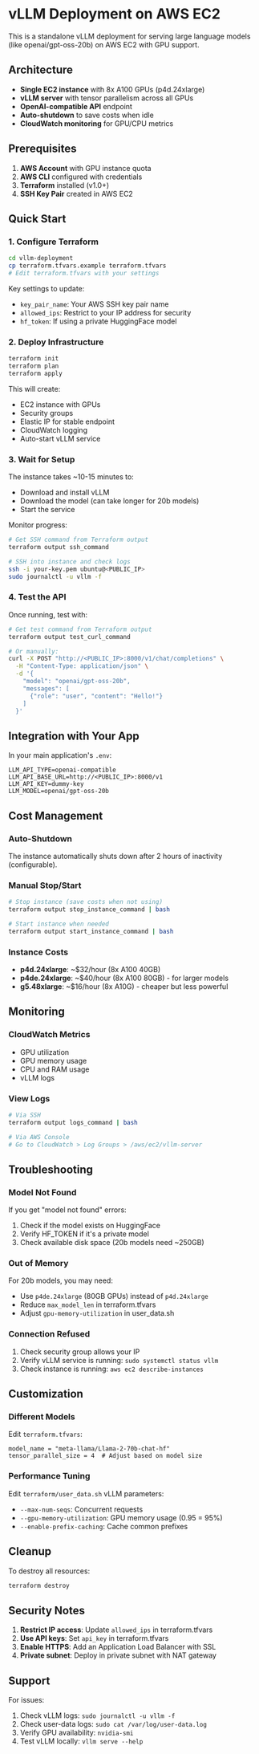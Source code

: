 # vLLM Deployment on AWS EC2

This is a standalone vLLM deployment for serving large language models (like openai/gpt-oss-20b) on AWS EC2 with GPU support.

## Architecture

- **Single EC2 instance** with 8x A100 GPUs (p4d.24xlarge)
- **vLLM server** with tensor parallelism across all GPUs
- **OpenAI-compatible API** endpoint
- **Auto-shutdown** to save costs when idle
- **CloudWatch monitoring** for GPU/CPU metrics

## Prerequisites

1. **AWS Account** with GPU instance quota
2. **AWS CLI** configured with credentials
3. **Terraform** installed (v1.0+)
4. **SSH Key Pair** created in AWS EC2

## Quick Start

### 1. Configure Terraform

```bash
cd vllm-deployment
cp terraform.tfvars.example terraform.tfvars
# Edit terraform.tfvars with your settings
```

Key settings to update:
- `key_pair_name`: Your AWS SSH key pair name
- `allowed_ips`: Restrict to your IP address for security
- `hf_token`: If using a private HuggingFace model

### 2. Deploy Infrastructure

```bash
terraform init
terraform plan
terraform apply
```

This will create:
- EC2 instance with GPUs
- Security groups
- Elastic IP for stable endpoint
- CloudWatch logging
- Auto-start vLLM service

### 3. Wait for Setup

The instance takes ~10-15 minutes to:
- Download and install vLLM
- Download the model (can take longer for 20b models)
- Start the service

Monitor progress:
```bash
# Get SSH command from Terraform output
terraform output ssh_command

# SSH into instance and check logs
ssh -i your-key.pem ubuntu@<PUBLIC_IP>
sudo journalctl -u vllm -f
```

### 4. Test the API

Once running, test with:
```bash
# Get test command from Terraform output
terraform output test_curl_command

# Or manually:
curl -X POST "http://<PUBLIC_IP>:8000/v1/chat/completions" \
  -H "Content-Type: application/json" \
  -d '{
    "model": "openai/gpt-oss-20b",
    "messages": [
      {"role": "user", "content": "Hello!"}
    ]
  }'
```

## Integration with Your App

In your main application's `.env`:
```env
LLM_API_TYPE=openai-compatible
LLM_API_BASE_URL=http://<PUBLIC_IP>:8000/v1
LLM_API_KEY=dummy-key
LLM_MODEL=openai/gpt-oss-20b
```

## Cost Management

### Auto-Shutdown
The instance automatically shuts down after 2 hours of inactivity (configurable).

### Manual Stop/Start
```bash
# Stop instance (save costs when not using)
terraform output stop_instance_command | bash

# Start instance when needed
terraform output start_instance_command | bash
```

### Instance Costs
- **p4d.24xlarge**: ~$32/hour (8x A100 40GB)
- **p4de.24xlarge**: ~$40/hour (8x A100 80GB) - for larger models
- **g5.48xlarge**: ~$16/hour (8x A10G) - cheaper but less powerful

## Monitoring

### CloudWatch Metrics
- GPU utilization
- GPU memory usage
- CPU and RAM usage
- vLLM logs

### View Logs
```bash
# Via SSH
terraform output logs_command | bash

# Via AWS Console
# Go to CloudWatch > Log Groups > /aws/ec2/vllm-server
```

## Troubleshooting

### Model Not Found
If you get "model not found" errors:
1. Check if the model exists on HuggingFace
2. Verify HF_TOKEN if it's a private model
3. Check available disk space (20b models need ~250GB)

### Out of Memory
For 20b models, you may need:
- Use `p4de.24xlarge` (80GB GPUs) instead of `p4d.24xlarge`
- Reduce `max_model_len` in terraform.tfvars
- Adjust `gpu-memory-utilization` in user_data.sh

### Connection Refused
1. Check security group allows your IP
2. Verify vLLM service is running: `sudo systemctl status vllm`
3. Check instance is running: `aws ec2 describe-instances`

## Customization

### Different Models
Edit `terraform.tfvars`:
```hcl
model_name = "meta-llama/Llama-2-70b-chat-hf"
tensor_parallel_size = 4  # Adjust based on model size
```

### Performance Tuning
Edit `terraform/user_data.sh` vLLM parameters:
- `--max-num-seqs`: Concurrent requests
- `--gpu-memory-utilization`: GPU memory usage (0.95 = 95%)
- `--enable-prefix-caching`: Cache common prefixes

## Cleanup

To destroy all resources:
```bash
terraform destroy
```

## Security Notes

1. **Restrict IP access**: Update `allowed_ips` in terraform.tfvars
2. **Use API keys**: Set `api_key` in terraform.tfvars
3. **Enable HTTPS**: Add an Application Load Balancer with SSL
4. **Private subnet**: Deploy in private subnet with NAT gateway

## Support

For issues:
1. Check vLLM logs: `sudo journalctl -u vllm -f`
2. Check user-data logs: `sudo cat /var/log/user-data.log`
3. Verify GPU availability: `nvidia-smi`
4. Test vLLM locally: `vllm serve --help`
